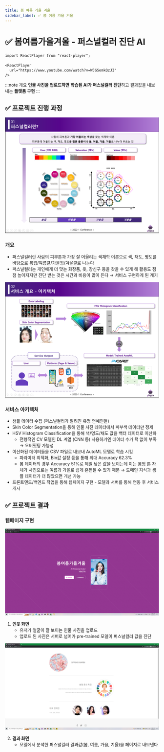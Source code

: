 ```yaml
---
title: 봄 여름 가을 겨울
sidebar_label: ✅ 봄 여름 가을 겨울
---
```


# ✅ 봄여름가을겨울 - 퍼스널컬러 진단 AI

```mdx-code-block
import ReactPlayer from "react-player";

<ReactPlayer
  url="https://www.youtube.com/watch?v=WJGSemkQzJI"
/>
```

:::note 개요
**인물 사진을 업로드하면** **학습된 AI가 퍼스널컬러 진단**하고 결과값을 내보내는 **플랫폼 구현**
:::

## ✅ 프로젝트 진행 과정

![](./assets/personal-color/1.png)

### 개요

- 퍼스널컬러란 사람의 피부톤과 가장 잘 어울리는 색채학 이론으로 색, 채도, 명도를 바탕으로 봄웜/여름쿨/가을웜/겨울쿨로 나눈다
- 퍼스널컬러는 개인에게 더 맞는 화장품, 옷, 장신구 등을 찾을 수 있게 해 활용도 점점 높아지지만 진단 받는 것은 시간과 비용이 많이 든다 → 서비스 구현하게 된 계기

![](./assets/personal-color/2.png)

### 서비스 아키텍처

- 샘플 데이터 수집 (퍼스널컬러가 알려진 유명 연예인들)
- Skin Color Segmentation을 통해 인물 사진 데이터에서 피부색 데이터만 정제
- HSV Histogram Classification을 통해 색/명도/채도 값을 백터 데이터로 이산화
  - 전형적인 CV 모델인 DL 계열 (CNN 등) 사용하기엔 데이터 수가 턱 없이 부족 → 오버핏팅 가능성
- 이산화된 데이터들을 CSV 파일로 내보내 AutoML 모델로 학습 시킴
  - 파라미터 최적화, Bin값 설정 등을 통해 최대 Accuracy 62.3%
  - 봄 데이터의 경우 Accuracy 51%로 제일 낮은 값을 보이는데 이는 봄웜 톤 자체가 사진으로는 여름과 가을로 쉽게 혼돈될 수 있기 때문 → 도메인 지식과 샘플 데이터가 더 많았으면 개선 가능
- 프론트엔드/백엔드 작업을 통해 웹페이지 구현 - 모델과 서버를 통해 연동 후 서비스 개시

## ✅ 프로젝트 결과

### 웹페이지 구현

![](./assets/personal-color/3.png)

1. **인풋 화면**
   - 유저가 얼굴이 잘 보이는 인물 사진을 업로드
   - 업로드 된 사진은 서버로 넘어가 pre-trained 모델이 퍼스널컬러 값을 진단

![](./assets/personal-color/4.png)

2. **결과 화면**
   - 모델에서 분석한 퍼스널컬러 결과값(봄, 여름, 가을, 겨울)을 페이지로 내보낸다
